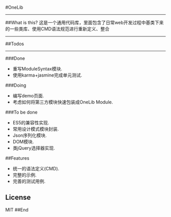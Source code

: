 #OneLib
<hr/>
##What is this?
这是一个通用代码库，里面包含了日常web开发过程中基类下来的一些类库、使用CMD语法规范进行重新定义、整合
<hr/>

##Todos
<hr/>

###Done
<ul>
 <li>重写ModuleSyntax模块.</li>
 <li>使用karma+jasmine完成单元测试.</li>
</ul>

###Doing
<ul>
 <li>编写demo页面.</li>
 <li>考虑如何将第三方模块快速包装成OneLib Module.</li>
</ul>

###To be done
<ul>
 <li>ES5的兼容性实现.</li>
 <li>常用设计模式模块封装.</li>
 <li>Json序列化模块.</li>
 <li>DOM模块.</li>
 <li>类jQuery选择器实现.</li>
</ul>


##Features
<ul>
 <li>统一的语法定义(CMD).</li>
 <li>完整的示例.</li>
 <li>完善的测试用例.</li>
</ul>

## License

MIT
##End
